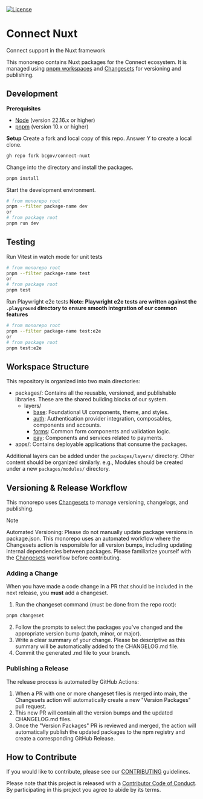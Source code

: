 [![License](https://img.shields.io/badge/License-BSD%203%20Clause-blue.svg)](LICENSE)

# Connect Nuxt
Connect support in the Nuxt framework

This monorepo contains Nuxt packages for the Connect ecosystem. It is managed using [pnpm workspaces](https://pnpm.io/workspaces) and [Changesets](https://github.com/changesets/changesets) for versioning and publishing.

## Development

**Prerequisites**
- [Node](https://nodejs.org/en) (version 22.16.x or higher)
- [pnpm](https://pnpm.io/) (version 10.x or higher)

**Setup**
Create a fork and local copy of this repo. Answer _Y_ to create a local clone.
```bash
gh repo fork bcgov/connect-nuxt
```

Change into the directory and install the packages.
```bash
pnpm install
```

Start the development environment.
```bash
# from monorepo root
pnpm --filter package-name dev 
or
# from package root
pnpm run dev
```

## Testing
Run Vitest in watch mode for unit tests
```bash
# from monorepo root
pnpm --filter package-name test
or
# from package root
pnpm test
```

Run Playwright e2e tests
**Note: Playwright e2e tests are written against the `.playground` directory to ensure smooth integration of our common features**

```bash
# from monorepo root
pnpm --filter package-name test:e2e
or
# from package root
pnpm test:e2e
```

## Workspace Structure
This repository is organized into two main directories:

- packages/: Contains all the reusable, versioned, and publishable libraries. These are the shared building blocks of our system.
  - layers/
    - [base](./packages/layers/base/README.md): Foundational UI components, theme, and styles.
    - [auth](./packages/layers/auth/README.md): Authentication provider integration, composables, components and accounts.
    - [forms](./packages/layers/forms/README.md): Common form components and validation logic.
    - [pay](./packages/layers/pay/README.md): Components and services related to payments.
- apps/: Contains deployable applications that consume the packages.

Additional layers can be added under the `packages/layers/` directory. Other content should be organized similarly. e.g., Modules should be created under a new `packages/modules/` directory.

## Versioning & Release Workflow
This monorepo uses [Changesets](https://github.com/changesets/changesets) to manage versioning, changelogs, and publishing.

> [!NOTE]
> Automated Versioning: Please do not manually update package versions in package.json. This monorepo uses an automated workflow where the Changesets action is responsible for all version bumps, including updating internal dependencies between packages. Please familiarize yourself with the [Changesets](https://github.com/changesets/changesets) workflow before contributing.

### Adding a Change
When you have made a code change in a PR that should be included in the next release, you **must** add a changeset.

1. Run the changeset command (must be done from the repo root):
```bash
pnpm changeset
```
2. Follow the prompts to select the packages you've changed and the appropriate version bump (patch, minor, or major).
3. Write a clear summary of your change. Please be descriptive as this summary will be automatically added to the CHANGELOG.md file.
4. Commit the generated .md file to your branch.

### Publishing a Release
The release process is automated by GitHub Actions:

1. When a PR with one or more changeset files is merged into main, the Changesets action will automatically create a new "Version Packages" pull request.
2. This new PR will contain all the version bumps and the updated CHANGELOG.md files.
3. Once the "Version Packages" PR is reviewed and merged, the action will automatically publish the updated packages to the npm registry and create a corresponding GitHub Release.

## How to Contribute
If you would like to contribute, please see our [CONTRIBUTING](./CONTRIBUTING.md) guidelines.

Please note that this project is released with a [Contributor Code of Conduct](./CODE_OF_CONDUCT.md).
By participating in this project you agree to abide by its terms.